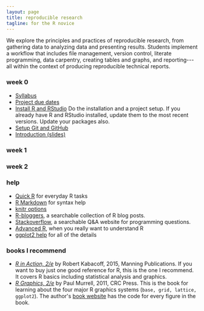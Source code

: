 ```yaml
---
layout: page
title: reproducible research
tagline: for the R novice
---
```


We explore the principles and practices of reproducible research, from gathering data to analyzing data and presenting results. Students implement a  workflow that includes file management, version control, literate programming, data carpentry, creating tables and graphs, and reporting---all within the context of producing reproducible technical reports.






### week 0 

- [Syllabus](pages/cm001_syllabus.html) 
- [Project due dates](pages/cm002_deadlines.html) 
- [Install R and RStudio](https://github.com/DSR-RHIT/install-R-and-RStudio) Do the installation and a project setup. If you already have R and RStudio installed, update them to the most recent versions. Update your packages also. 
- [Setup Git and GitHub](pages/cm003_git-setup.html) 
- [Introduction (slides)](slides/slides001_introduction.pdf) 


### week 1


### week 2 


### help  

- [Quick R](http://www.statmethods.net/) for everyday R tasks  
- [R Markdown](http://rmarkdown.rstudio.com/) for syntax help  
- [knitr options](http://yihui.name/knitr/options/) 
- [R-bloggers](https://www.r-bloggers.com/), a searchable collection of R blog posts. 
- [Stackoverflow](http://stackoverflow.com/questions/tagged/r), a searchable Q&A website for programming questions. 
- [Advanced R](http://adv-r.had.co.nz/), when you really want to understand R
- [ggplot2 help](http://docs.ggplot2.org/current/index.html) for all of the details 

### books I recommend

- [*R in Action, 2/e*](https://www.manning.com/books/r-in-action-second-edition) by Robert Kabacoff, 2015, Manning Publications. If you want to buy just one good reference for R, this is the one I recommend. It covers R basics including statistical analysis and graphics. 
- [*R Graphics, 2/e*](https://www.crcpress.com/R-Graphics-Second-Edition/Murrell/p/book/9781439831762) by Paul Murrell, 2011, CRC Press. This is the book for learning about the four major R graphics systems (`base, grid, lattice, ggplot2`).  The author's [book website](https://www.stat.auckland.ac.nz/~paul/RG2e/) has the code for every figure in the book. 



